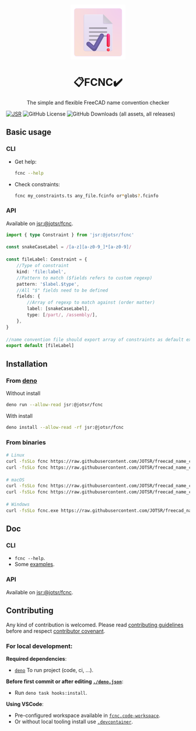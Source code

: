 <div align="center">
		<img src="./assets/logo.png" alt="logo" width="150px" height="150px"/>
		<h1>📋FCNC✔️</h1>
		<p>The simple and flexible FreeCAD name convention checker</p>
</div>

[![JSR](https://jsr.io/badges/@jotsr/fcnc?style=flat-square)](https://jsr.io/@jotsr/fcnc)
![GitHub License](https://img.shields.io/github/license/JOTSR/fcnc?style=flat-square)
![GitHub Downloads (all assets, all releases)](https://img.shields.io/github/downloads/JOTSR/fcnc/total?style=flat-square)

## Basic usage

### CLI

- Get help:
  ```sh
  fcnc --help
  ```

- Check constraints:
  ```sh
  fcnc my_constraints.ts any_file.fcinfo or*globs?.fcinfo
  ```

### API

Available on [jsr:@jotsr/fcnc](https://jsr.io/@jotsr/fcnc).

```ts
import { type Constraint } from 'jsr:@jotsr/fcnc'

const snakeCaseLabel = /[a-z][a-z0-9_]*[a-z0-9]/

const fileLabel: Constraint = {
	//Type of constraint
	kind: 'file:label',
	//Pattern to match ($fields refers to custom regexp)
	pattern: '$label.$type',
	//All "$" fields need to be defined
	fields: {
		//Array of regexp to match against (order matter)
		label: [snakeCaseLabel],
		type: [/part/, /assembly/],
	},
}

//name convention file should export array of constraints as default export
export default [fileLabel]
```

## Installation

### From [deno](https://deno.land)

Without install

```sh
deno run --allow-read jsr:@jotsr/fcnc
```

With install

```sh
deno install --allow-read -rf jsr:@jotsr/fcnc
```

### From binaries

```sh
# Linux
curl -fsSLo fcnc https://raw.githubusercontent.com/JOTSR/freecad_name_conv_checker/main/dist/fcnc-x86_64-unknown-linux-gnu
curl -fsSLo fcnc https://raw.githubusercontent.com/JOTSR/freecad_name_conv_checker/main/dist/fcnc-aarch64-unknown-linux-gnu

# macOS
curl -fsSLo fcnc https://raw.githubusercontent.com/JOTSR/freecad_name_conv_checker/main/dist/fcnc-x86_64-apple-darwin
curl -fsSLo fcnc https://raw.githubusercontent.com/JOTSR/freecad_name_conv_checker/main/dist/fcnc-aarch64-apple-darwin

# Windows
curl -fsSLo fcnc.exe https://raw.githubusercontent.com/JOTSR/freecad_name_conv_checker/main/dist/fcnc-x86_64-pc-windows-msvc.exe
```

## Doc

### CLI

- `fcnc --help`.
- Some [examples](./examples).

### API

Available on [jsr:@jotsr/fcnc](https://jsr.io/@jotsr/fcnc/doc).

## Contributing

Any kind of contribution is welcomed. Please read
[contributing guidelines](./CONTRIBUTING.md) before and respect
[contributor covenant](https://www.contributor-covenant.org/version/2/1/code_of_conduct/).

### For local development:

**Required dependencies**:

- [`deno`](https://deno.land) To run project (code, ci, ...).

**Before first commit or after editing [`./deno.json`](./deno.json)**:

- Run `deno task hooks:install`.

**Using VSCode**:

- Pre-configured workspace available in
  [`fcnc.code-workspace`](./fcnc.code-workspace).
- Or without local tooling install use [`.devcontainer`](./.devcontainer).
